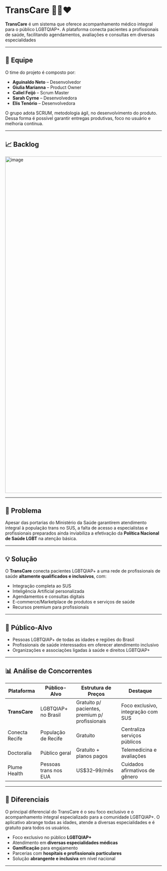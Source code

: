 # TransCare 🏳️‍⚧️❤️

**TransCare** é um sistema que oferece acompanhamento médico integral para o público LGBTQIAP+. A plataforma conecta pacientes a profissionais de saúde, facilitando agendamentos, avaliações e consultas em diversas especialidades

---

## 👥 Equipe
O time do projeto é composto por:  
- **Aguinaldo Neto** – Desenvolvedor  
- **Giulia Marianna** – Product Owner  
- **Caliel Feijó** – Scrum Master  
- **Sarah Cyrne** – Desenvolvedora  
- **Elis Tenório** – Desenvolvedora  

O grupo adota SCRUM, metodologia ágil, no desenvolvimento do produto. Dessa forma é possível garantir entregas produtivas, foco no usuário e melhoria contínua.

---

## 📈 Backlog
<img width="1919" height="1079" alt="image" src="https://github.com/user-attachments/assets/8c27cdd3-2e8e-45a2-a3b5-8d8897bd0295" />

---

## 🚨 Problema
Apesar das portarias do Ministério da Saúde garantirem atendimento integral à população trans no SUS, a falta de acesso a especialistas e profissionais preparados ainda inviabiliza a efetivação da **Política Nacional de Saúde LGBT** na atenção básica.


---

## 💡 Solução
O **TransCare** conecta pacientes LGBTQIAP+ a uma rede de profissionais de saúde **altamente qualificados e inclusivos**, com:
- Integração completa ao SUS  
- Inteligência Artificial personalizada  
- Agendamentos e consultas digitais  
- E-commerce/Marketplace de produtos e serviços de saúde  
- Recursos premium para profissionais  

---

## 🎯 Público-Alvo
- Pessoas LGBTQIAP+ de todas as idades e regiões do Brasil  
- Profissionais de saúde interessados em oferecer atendimento inclusivo  
- Organizações e associações ligadas à saúde e direitos LGBTQIAP+  

---

## 📊 Análise de Concorrentes
| Plataforma        | Público-Alvo                | Estrutura de Preços | Destaque |
|-------------------|-----------------------------|----------------------|----------|
| **TransCare**     | LGBTQIAP+ no Brasil         | Gratuito p/ pacientes, premium p/ profissionais | Foco exclusivo, integração com SUS |
| Conecta Recife    | População de Recife         | Gratuito             | Centraliza serviços públicos |
| Doctoralia        | Público geral               | Gratuito + planos pagos | Telemedicina e avaliações |
| Plume Health      | Pessoas trans nos EUA       | US$32–99/mês         | Cuidados afirmativos de gênero |

---

## 🚀 Diferenciais

O principal diferencial do TransCare é o seu foco exclusivo e o acompanhamento integral especializado para a comunidade LGBTQIAP+. O aplicativo abrange todas as idades, atende a diversas especialidades e é gratuito para todos os usuários.
- Foco exclusivo no público **LGBTQIAP+**  
- Atendimento em **diversas especialidades médicas**  
- **Gamificação** para engajamento  
- Parcerias com **hospitais e profissionais particulares**  
- Solução **abrangente e inclusiva** em nível nacional  

---
